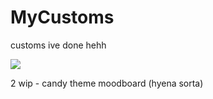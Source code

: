 # MyCustoms

customs ive done hehh

![](https://i.ibb.co/0cH4zT9/download.webp) 

2 wip - 
candy theme
moodboard (hyena sorta)

